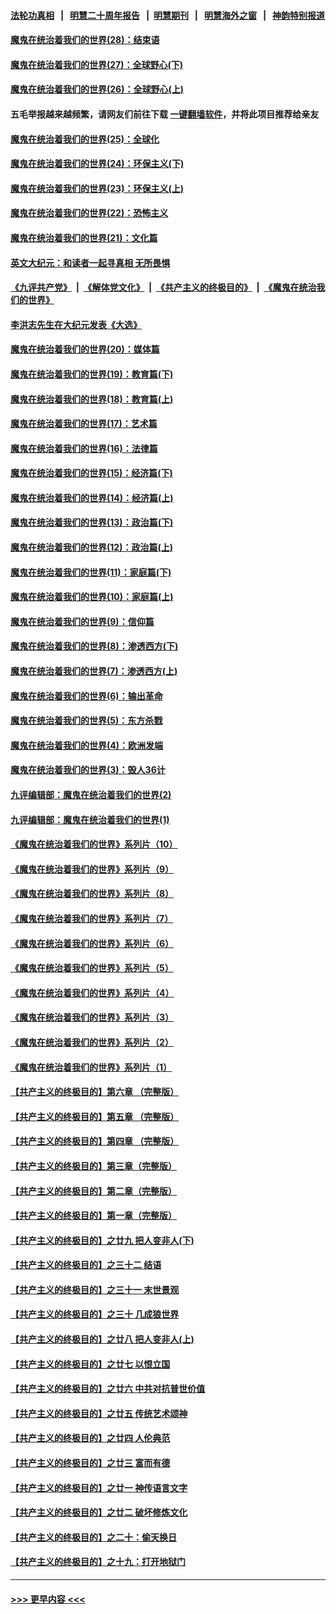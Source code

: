 #### [法轮功真相](https://github.com/gfw-breaker/truth/blob/master/README.md?t=0) &nbsp;&nbsp;|&nbsp;&nbsp; [明慧二十周年报告](https://github.com/gfw-breaker/mh-reports/blob/master/README.md?t=0) &nbsp;&nbsp;|&nbsp;&nbsp;[明慧期刊](https://github.com/gfw-breaker/mh-qikan) &nbsp;&nbsp;|&nbsp;&nbsp; [明慧海外之窗](https://github.com/gfw-breaker/mh-news/blob/master/README.md?t=0) &nbsp;&nbsp;|&nbsp;&nbsp; [神韵特别报道](https://github.com/gfw-breaker/mh-news/blob/master/shenyun.md?t=0)
#### [魔鬼在统治着我们的世界(28)：结束语](../pages/nsc422/n10936246.md?t=07200151) 
#### [魔鬼在统治着我们的世界(27)：全球野心(下)](../pages/nsc422/n10928319.md?t=07200151) 
#### [魔鬼在统治着我们的世界(26)：全球野心(上)](../pages/nsc422/n10900318.md?t=07200151) 
#### 五毛举报越来越频繁，请网友们前往下载 [一键翻墙软件](https://github.com/gfw-breaker/ssr-accounts)，并将此项目推荐给亲友
#### [魔鬼在统治着我们的世界(25)：全球化](../pages/nsc422/n10788205.md?t=07200151) 
#### [魔鬼在统治着我们的世界(24)：环保主义(下)](../pages/nsc422/n10695307.md?t=07200151) 
#### [魔鬼在统治着我们的世界(23)：环保主义(上)](../pages/nsc422/n10688613.md?t=07200151) 
#### [魔鬼在统治着我们的世界(22)：恐怖主义](../pages/nsc422/n10614727.md?t=07200151) 
#### [魔鬼在统治着我们的世界(21)：文化篇](../pages/nsc422/n10597706.md?t=07200151) 
#### [英文大纪元：和读者一起寻真相 无所畏惧](../pages/nsc422/n12542027.md?t=07200151) 
#### [《九评共产党》](https://github.com/begood0513/9ping.md/blob/master/README.md) &nbsp;|&nbsp; [《解体党文化》](../../../../jtdwh.md/blob/master/README.md)  &nbsp;|&nbsp; [《共产主义的终极目的》](../../../../gczydzjmd.md/blob/master/README.md) &nbsp;|&nbsp; [《魔鬼在统治我们的世界》](../../../../mgztzwmdsj.md/blob/master/README.md) 
#### [李洪志先生在大纪元发表《大选》](../pages/nsc422/n12534746.md?t=07200151) 
#### [魔鬼在统治着我们的世界(20)：媒体篇](../pages/nsc422/n10586579.md?t=07200151) 
#### [魔鬼在统治着我们的世界(19)：教育篇(下)](../pages/nsc422/n10564808.md?t=07200151) 
#### [魔鬼在统治着我们的世界(18)：教育篇(上)](../pages/nsc422/n10526970.md?t=07200151) 
#### [魔鬼在统治着我们的世界(17)：艺术篇](../pages/nsc422/n10499093.md?t=07200151) 
#### [魔鬼在统治着我们的世界(16)：法律篇](../pages/nsc422/n10485969.md?t=07200151) 
#### [魔鬼在统治着我们的世界(15)：经济篇(下)](../pages/nsc422/n10469975.md?t=07200151) 
#### [魔鬼在统治着我们的世界(14)：经济篇(上)](../pages/nsc422/n10457370.md?t=07200151) 
#### [魔鬼在统治着我们的世界(13)：政治篇(下)](../pages/nsc422/n10448270.md?t=07200151) 
#### [魔鬼在统治着我们的世界(12)：政治篇(上)](../pages/nsc422/n10444576.md?t=07200151) 
#### [魔鬼在统治着我们的世界(11)：家庭篇(下)](../pages/nsc422/n10440961.md?t=07200151) 
#### [魔鬼在统治着我们的世界(10)：家庭篇(上)](../pages/nsc422/n10435448.md?t=07200151) 
#### [魔鬼在统治着我们的世界(9)：信仰篇](../pages/nsc422/n10432159.md?t=07200151) 
#### [魔鬼在统治着我们的世界(8)：渗透西方(下)](../pages/nsc422/n10429603.md?t=07200151) 
#### [魔鬼在统治着我们的世界(7)：渗透西方(上)](../pages/nsc422/n10426013.md?t=07200151) 
#### [魔鬼在统治着我们的世界(6)：输出革命](../pages/nsc422/n10421536.md?t=07200151) 
#### [魔鬼在统治着我们的世界(5)：东方杀戮](../pages/nsc422/n10417707.md?t=07200151) 
#### [魔鬼在统治着我们的世界(4)：欧洲发端](../pages/nsc422/n10414890.md?t=07200151) 
#### [魔鬼在统治着我们的世界(3)：毁人36计](../pages/nsc422/n10411583.md?t=07200151) 
#### [九评编辑部：魔鬼在统治着我们的世界(2)](../pages/nsc422/n10410036.md?t=07200151) 
#### [九评编辑部：魔鬼在统治着我们的世界(1)](../pages/nsc422/n10406825.md?t=07200151) 
#### [《魔鬼在统治着我们的世界》系列片（10）](../pages/nsc422/n12292670.md?t=07200151) 
#### [《魔鬼在统治着我们的世界》系列片（9）](../pages/nsc422/n12290859.md?t=07200151) 
#### [《魔鬼在统治着我们的世界》系列片（8）](../pages/nsc422/n12287445.md?t=07200151) 
#### [《魔鬼在统治着我们的世界》系列片（7）](../pages/nsc422/n12283425.md?t=07200151) 
#### [《魔鬼在统治着我们的世界》系列片（6）](../pages/nsc422/n12282314.md?t=07200151) 
#### [《魔鬼在统治着我们的世界》系列片（5）](../pages/nsc422/n12281419.md?t=07200151) 
#### [《魔鬼在统治着我们的世界》系列片（4）](../pages/nsc422/n12274024.md?t=07200151) 
#### [《魔鬼在统治着我们的世界》系列片（3）](../pages/nsc422/n12271322.md?t=07200151) 
#### [《魔鬼在统治着我们的世界》系列片（2）](../pages/nsc422/n12269049.md?t=07200151) 
#### [《魔鬼在统治着我们的世界》系列片（1）](../pages/nsc422/n12267575.md?t=07200151) 
#### [【共产主义的终极目的】第六章 （完整版）](../pages/nsc422/n11428913.md?t=07200151) 
#### [【共产主义的终极目的】第五章 （完整版）](../pages/nsc422/n11428912.md?t=07200151) 
#### [【共产主义的终极目的】第四章 （完整版）](../pages/nsc422/n11428907.md?t=07200151) 
#### [【共产主义的终极目的】第三章（完整版）](../pages/nsc422/n11428848.md?t=07200151) 
#### [【共产主义的终极目的】第二章（完整版）](../pages/nsc422/n11428831.md?t=07200151) 
#### [【共产主义的终极目的】第一章（完整版）](../pages/nsc422/n11417651.md?t=07200151) 
#### [【共产主义的终极目的】之廿九 把人变非人(下)](../pages/nsc422/n11344140.md?t=07200151) 
#### [【共产主义的终极目的】之三十二 结语](../pages/nsc422/n11360535.md?t=07200151) 
#### [【共产主义的终极目的】之三十一 末世景观](../pages/nsc422/n11351129.md?t=07200151) 
#### [【共产主义的终极目的】之三十 几成狼世界](../pages/nsc422/n11348280.md?t=07200151) 
#### [【共产主义的终极目的】之廿八 把人变非人(上)](../pages/nsc422/n11340492.md?t=07200151) 
#### [【共产主义的终极目的】之廿七 以恨立国](../pages/nsc422/n11336944.md?t=07200151) 
#### [【共产主义的终极目的】之廿六 中共对抗普世价值](../pages/nsc422/n11324785.md?t=07200151) 
#### [【共产主义的终极目的】之廿五 传统艺术颂神](../pages/nsc422/n11296396.md?t=07200151) 
#### [【共产主义的终极目的】之廿四 人伦典范](../pages/nsc422/n11296397.md?t=07200151) 
#### [【共产主义的终极目的】之廿三 富而有德](../pages/nsc422/n11283598.md?t=07200151) 
#### [【共产主义的终极目的】之廿一 神传语言文字](../pages/nsc422/n11263265.md?t=07200151) 
#### [【共产主义的终极目的】之廿二 破坏修炼文化](../pages/nsc422/n11245728.md?t=07200151) 
#### [【共产主义的终极目的】之二十：偷天换日](../pages/nsc422/n11238846.md?t=07200151) 
#### [【共产主义的终极目的】之十九：打开地狱门](../pages/nsc422/n11206376.md?t=07200151) 

----
#### [ >>> 更早内容 <<< ](../indexes/nsc422-earlier.md)
